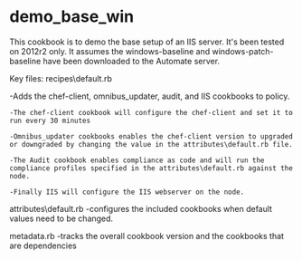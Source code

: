 # demo_base_win

This cookbook is to demo the base setup of an IIS server. It's been tested on 2012r2 only. It assumes the windows-baseline and windows-patch-baseline have been downloaded to the Automate server. 


Key files:
recipes\default.rb

-Adds the chef-client, omnibus_updater, audit, and IIS cookbooks to policy.

    -The chef-client cookbook will configure the chef-client and set it to run every 30 minutes

    -Omnibus_updater cookbooks enables the chef-client version to upgraded or downgraded by changing the value in the attributes\default.rb file.

    -The Audit cookbook enables compliance as code and will run the compliance profiles specified in the attributes\default.rb against the node.

    -Finally IIS will configure the IIS webserver on the node.

attributes\default.rb
-configures the included cookbooks when default values need to be changed.

metadata.rb
-tracks the overall cookbook version and the cookbooks that are dependencies
